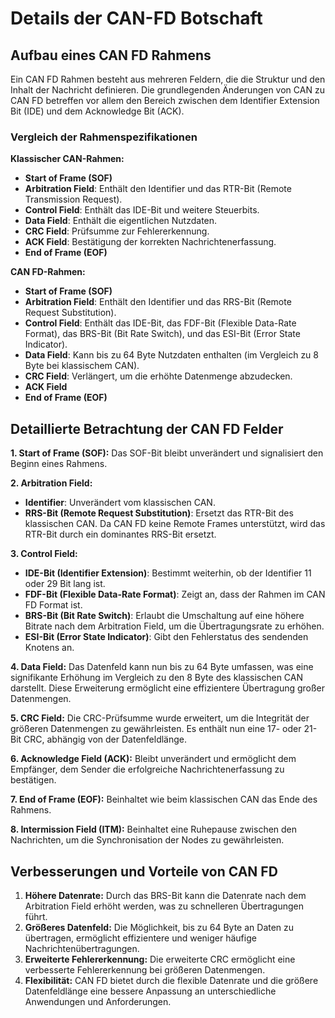 # Details der CAN-FD Botschaft

## Aufbau eines CAN FD Rahmens

Ein CAN FD Rahmen besteht aus mehreren Feldern, die die Struktur und den Inhalt der Nachricht definieren. Die grundlegenden Änderungen von CAN zu CAN FD betreffen vor allem den Bereich zwischen dem Identifier Extension Bit (IDE) und dem Acknowledge Bit (ACK).

### Vergleich der Rahmenspezifikationen

**Klassischer CAN-Rahmen:**

- **Start of Frame (SOF)**
- **Arbitration Field**: Enthält den Identifier und das RTR-Bit (Remote Transmission Request).
- **Control Field**: Enthält das IDE-Bit und weitere Steuerbits.
- **Data Field**: Enthält die eigentlichen Nutzdaten.
- **CRC Field**: Prüfsumme zur Fehlererkennung.
- **ACK Field**: Bestätigung der korrekten Nachrichtenerfassung.
- **End of Frame (EOF)**

**CAN FD-Rahmen:**

- **Start of Frame (SOF)**
- **Arbitration Field**: Enthält den Identifier und das RRS-Bit (Remote Request Substitution).
- **Control Field**: Enthält das IDE-Bit, das FDF-Bit (Flexible Data-Rate Format), das BRS-Bit (Bit Rate Switch), und das ESI-Bit (Error State Indicator).
- **Data Field**: Kann bis zu 64 Byte Nutzdaten enthalten (im Vergleich zu 8 Byte bei klassischem CAN).
- **CRC Field**: Verlängert, um die erhöhte Datenmenge abzudecken.
- **ACK Field**
- **End of Frame (EOF)**

## Detaillierte Betrachtung der CAN FD Felder

**1. Start of Frame (SOF):**
   Das SOF-Bit bleibt unverändert und signalisiert den Beginn eines Rahmens.

**2. Arbitration Field:**

- **Identifier**: Unverändert vom klassischen CAN.
- **RRS-Bit (Remote Request Substitution)**: Ersetzt das RTR-Bit des klassischen CAN. Da CAN FD keine Remote Frames unterstützt, wird das RTR-Bit durch ein dominantes RRS-Bit ersetzt.

**3. Control Field:**

- **IDE-Bit (Identifier Extension)**: Bestimmt weiterhin, ob der Identifier 11 oder 29 Bit lang ist.
- **FDF-Bit (Flexible Data-Rate Format)**: Zeigt an, dass der Rahmen im CAN FD Format ist.
- **BRS-Bit (Bit Rate Switch)**: Erlaubt die Umschaltung auf eine höhere Bitrate nach dem Arbitration Field, um die Übertragungsrate zu erhöhen.
- **ESI-Bit (Error State Indicator)**: Gibt den Fehlerstatus des sendenden Knotens an.

**4. Data Field:**
   Das Datenfeld kann nun bis zu 64 Byte umfassen, was eine signifikante Erhöhung im Vergleich zu den 8 Byte des klassischen CAN darstellt. Diese Erweiterung ermöglicht eine effizientere Übertragung großer Datenmengen.

**5. CRC Field:**
   Die CRC-Prüfsumme wurde erweitert, um die Integrität der größeren Datenmengen zu gewährleisten. Es enthält nun eine 17- oder 21-Bit CRC, abhängig von der Datenfeldlänge.

**6. Acknowledge Field (ACK):**
   Bleibt unverändert und ermöglicht dem Empfänger, dem Sender die erfolgreiche Nachrichtenerfassung zu bestätigen.

**7. End of Frame (EOF):**
   Beinhaltet wie beim klassischen CAN das Ende des Rahmens.

**8. Intermission Field (ITM):**
   Beinhaltet eine Ruhepause zwischen den Nachrichten, um die Synchronisation der Nodes zu gewährleisten.

## Verbesserungen und Vorteile von CAN FD

1. **Höhere Datenrate:** Durch das BRS-Bit kann die Datenrate nach dem Arbitration Field erhöht werden, was zu schnelleren Übertragungen führt.
2. **Größeres Datenfeld:** Die Möglichkeit, bis zu 64 Byte an Daten zu übertragen, ermöglicht effizientere und weniger häufige Nachrichtenübertragungen.
3. **Erweiterte Fehlererkennung:** Die erweiterte CRC ermöglicht eine verbesserte Fehlererkennung bei größeren Datenmengen.
4. **Flexibilität:** CAN FD bietet durch die flexible Datenrate und die größere Datenfeldlänge eine bessere Anpassung an unterschiedliche Anwendungen und Anforderungen.


